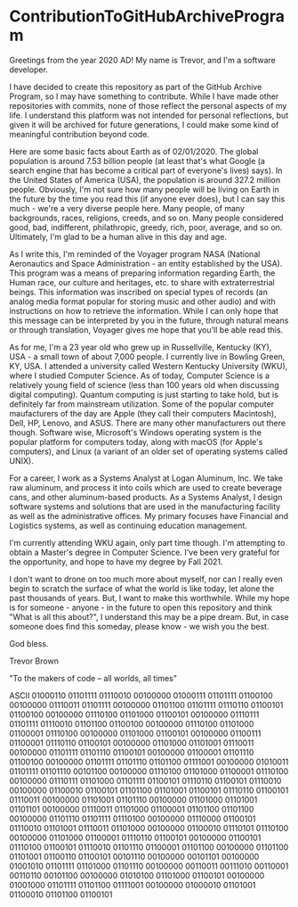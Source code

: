 # ContributionToGitHubArchiveProgram

Greetings from the year 2020 AD! My name is Trevor, and I'm a software developer.

I have decided to create this repository as part of the GitHub Archive Program, so I may have something to contribute. While I have made other repositories with commits, none of those reflect the personal aspects of my life. I understand this platform was not intended for personal reflections, but given it will be archived for future generations, I could make some kind of meaningful contribution beyond code.

Here are some basic facts about Earth as of 02/01/2020. The global population is around 7.53 billion people (at least that's what Google (a search engine that has become a critical part of everyone's lives) says). In the United States of America (USA), the population is around 327.2 million people. Obviously, I'm not sure how many people will be living on Earth in the future by the time you read this (if anyone ever does), but I can say this much - we're a very diverse people here. Many people, of many backgrounds, races, religions, creeds, and so on. Many people considered good, bad, indifferent, philathropic, greedy, rich, poor, average, and so on. Ultimately, I'm glad to be a human alive in this day and age.

As I write this, I'm reminded of the Voyager program NASA (National Aeronautics and Space Administration - an entity established by the USA). This program was a means of preparing information regarding Earth, the Human race, our culture and heritages, etc. to share with extraterrestrial beings. This information was inscribed on special types of records (an analog media format popular for storing music and other audio) and with instructions on how to retrieve the information. While I can only hope that this message can be interpreted by you in the future, through natural means or through translation, Voyager gives me hope that you'll be able read this.

As for me, I'm a 23 year old who grew up in Russellville, Kentucky (KY), USA - a small town of about 7,000 people. I currently live in Bowling Green, KY, USA. I attended a university called Western Kentucky University (WKU), where I studied Computer Science. As of today, Computer Science is a relatively young field of science (less than 100 years old when discussing digital computing). Quantum computing is just starting to take hold, but is definitely far from mainstream utilization. Some of the popular computer maufacturers of the day are Apple (they call their computers Macintosh), Dell, HP, Lenovo, and ASUS. There are many other manufacturers out there though. Software wise, Microsoft's Windows operating system is the popular platform for computers today, along with macOS (for Apple's computers), and Linux (a variant of an older set of operating systems called UNIX). 

For a career, I work as a Systems Analyst at Logan Aluminum, Inc. We take raw aluminum, and process it into coils which are used to create beverage cans, and other aluminum-based products. As a Systems Analyst, I design software systems and solutions that are used in the manufacturing facility as well as the administrative offices. My primary focuses have Financial and Logistics systems, as well as continuing education management. 

I'm currently attending WKU again, only part time though. I'm attempting to obtain a Master's degree in Computer Science. I've been very grateful for the opportunity, and hope to have my degree by Fall 2021.

I don't want to drone on too much more about myself, nor can I really even begin to scratch the surface of what the world is like today, let alone the past thousands of years. But, I want to make this worthwhile. While my hope is for someone - anyone - in the future to open this repository and think "What is all this about?", I understand this may be a pipe dream. But, in case someone does find this someday, please know - we wish you the best.

God bless. 

Trevor Brown

"To the makers of code – all worlds, all times"

ASCII
01000110 01101111 01110010 00100000 01000111 01101111 01100100 00100000 01110011 01101111 00100000 01101100 01101111 01110110 01100101 01100100 00100000 01110100 01101000 01100101 00100000 01110111 01101111 01110010 01101100 01100100 00100000 01110100 01101000 01100001 01110100 00100000 01101000 01100101 00100000 01100111 01100001 01110110 01100101 00100000 01101000 01101001 01110011 00100000 01101111 01101110 01100101 00100000 01100001 01101110 01100100 00100000 01101111 01101110 01101100 01111001 00100000 01010011 01101111 01101110 00101100 00100000 01110100 01101000 01100001 01110100 00100000 01110111 01101000 01101111 01100101 01110110 01100101 01110010 00100000 01100010 01100101 01101100 01101001 01100101 01110110 01100101 01110011 00100000 01101001 01101110 00100000 01101000 01101001 01101101 00100000 01110011 01101000 01100001 01101100 01101100 00100000 01101110 01101111 01110100 00100000 01110000 01100101 01110010 01101001 01110011 01101000 00100000 01100010 01110101 01110100 00100000 01101000 01100001 01110110 01100101 00100000 01100101 01110100 01100101 01110010 01101110 01100001 01101100 00100000 01101100 01101001 01100110 01100101 00101110 00100000 00101101 00100000 01001010 01101111 01101000 01101110 00100000 00110011 00111010 00110001 00110110 00101100 00100000 01010100 01101000 01100101 00100000 01001000 01101111 01101100 01111001 00100000 01000010 01101001 01100010 01101100 01100101
